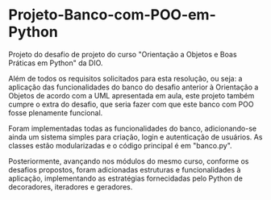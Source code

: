# Projeto-Banco-com-POO-em-Python

Projeto do desafio de projeto do curso "Orientação a Objetos e Boas Práticas em Python" da DIO.

Além de todos os requisitos solicitados para esta resolução, ou seja: a aplicação das funcionalidades do banco do desafio anterior à Orientação a Objetos de acordo com a UML apresentada em aula, este projeto também cumpre o extra do desafio, que seria fazer com que este banco com POO fosse plenamente funcional. 

Foram implementadas todas as funcionalidades do banco, adicionando-se ainda um sistema simples para criação, login e autenticação de usuários. As classes estão modularizadas e o código principal é em "banco.py".

Posteriormente, avançando nos módulos do mesmo curso, conforme os desafios propostos, foram adicionadas estruturas e funcionalidades à aplicação, implementando as estratégias fornecidadas pelo Python de decoradores, iteradores e geradores.
